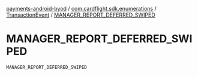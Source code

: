 [payments-android-byod](../../index.md) / [com.cardflight.sdk.enumerations](../index.md) / [TransactionEvent](index.md) / [MANAGER_REPORT_DEFERRED_SWIPED](./-m-a-n-a-g-e-r_-r-e-p-o-r-t_-d-e-f-e-r-r-e-d_-s-w-i-p-e-d.md)

# MANAGER_REPORT_DEFERRED_SWIPED

`MANAGER_REPORT_DEFERRED_SWIPED`